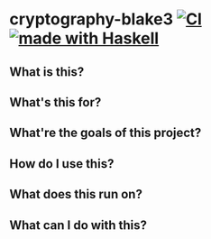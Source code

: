 # cryptography-blake3 [![CI](https://github.com/haskell-cryptography/cryptography-blake3/actions/workflows/ci.yml/badge.svg)](https://github.com/haskell-cryptography/cryptography-blake3/actions/workflows/ci.yml) [![made with Haskell](https://img.shields.io/badge/Made%20in-Haskell-%235e5086?logo=haskell&style=flat-square)](https://haskell.org)

## What is this?

## What's this for?

## What're the goals of this project?

## How do I use this?

## What does this run on?

## What can I do with this?
